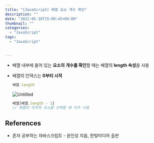 ```yaml
---
title: "[JavaScript] 배열 요소 개수 확인"
description: ""
date: "2022-05-18T15:00:45+09:00"
thumbnail: ""
categories:
  - "JavaScript"
tags:
  - "JavaScript"
 

---
```

<!--more-->

- 배열 내부에 들어 있는 **요소의 개수를 확인**할 때는 배열의 **length 속성**을 사용
- 배열의 인덱스는 **0부터 시작**
    
    ```jsx
    배열.length
    ```
    
    ![Untitled](/images/lang_javascript/study/JavaScript_배열_요소_개수_확인/Untitled.png)
    
    ```jsx
    배열[배열.length - 1]
    // 배열의 마지막 요소를 선택할 때 자주 사용
    ```
    

## References

- 혼자 공부하는 자바스크립트 - 윤인성 지음, 한빛미디어 출판